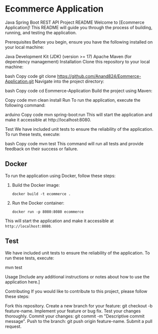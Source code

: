 # Ecommerce Application

Java Spring Boot REST API Project README
Welcome to [Ecommerce Application]! This README will guide you through the process of building, running, and testing the application.

Prerequisites
Before you begin, ensure you have the following installed on your local machine:

Java Development Kit (JDK) (version >= 17)
Apache Maven (for dependency management)
Installation
Clone this repository to your local machine:

bash
Copy code
git clone https://github.com/Anand824/Eommerce-Application.git
Navigate into the project directory:

bash
Copy code
cd Eommerce-Application
Build the project using Maven:

Copy code
mvn clean install
Run
To run the application, execute the following command:

arduino
Copy code
mvn spring-boot:run
This will start the application and make it accessible at http://localhost:8080.

Test
We have included unit tests to ensure the reliability of the application. To run these tests, execute:

bash
Copy code
mvn test
This command will run all tests and provide feedback on their success or failure.


## Docker

To run the application using Docker, follow these steps:

1. Build the Docker image:

    ```
    docker build -t ecommerce .
    ```

2. Run the Docker container:

    ```
    docker run -p 8080:8080 ecommerce
    ```

This will start the application and make it accessible at `http://localhost:8080`.

## Test

We have included unit tests to ensure the reliability of the application. To run these tests, execute:

mvn test

Usage
[Include any additional instructions or notes about how to use the application here.]

Contributing
If you would like to contribute to this project, please follow these steps:

Fork this repository.
Create a new branch for your feature: git checkout -b feature-name.
Implement your feature or bug fix.
Test your changes thoroughly.
Commit your changes: git commit -m "Descriptive commit message".
Push to the branch: git push origin feature-name.
Submit a pull request.

